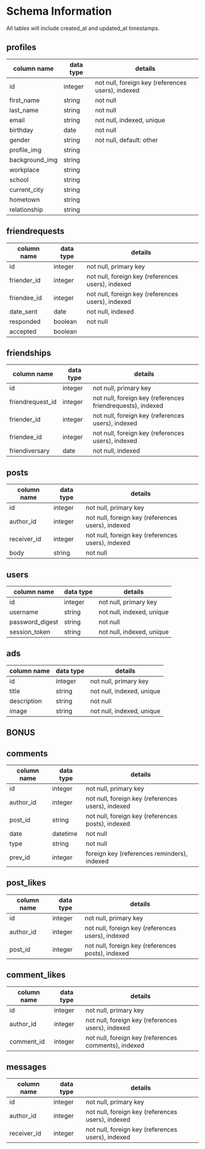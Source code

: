 # Schema Information
All tables will include created_at and updated_at timestamps.

## profiles
column name     | data type | details
----------------|-----------|-----------------------
id              | integer   | not null, foreign key (references users), indexed
first_name      | string    | not null
last_name       | string    | not null
email           | string    | not null, indexed, unique
birthday        | date      | not null
gender          | string    | not null, default: other
profile_img     | string    |
background_img  | string    |
workplace       | string    |
school          | string    |
current_city    | string    |
hometown        | string    |
relationship    | string    |

## friendrequests
column name     | data type | details
----------------|-----------|-----------------------
id              | integer   | not null, primary key
friender_id     | integer   | not null, foreign key (references users), indexed
friendee_id     | integer   | not null, foreign key (references users), indexed
date_sent       | date      | not null, indexed
responded       | boolean   | not null
accepted        | boolean   |

## friendships
column name       | data type | details
------------------|-----------|-----------------------
id                | integer   | not null, primary key
friendrequest_id  |  integer  | not null, foreign key (references friendrequests), indexed
friender_id       | integer   | not null, foreign key (references users), indexed
friendee_id       | integer   | not null, foreign key (references users), indexed
friendiversary    | date      | not null, indexed

## posts
column name | data type | details
------------|-----------|-----------------------
id          | integer   | not null, primary key
author_id   | integer   | not null, foreign key (references users), indexed
receiver_id | integer   | not null, foreign key (references users), indexed
body        | string    | not null

## users
column name     | data type | details
----------------|-----------|-----------------------
id              | integer   | not null, primary key
username        | string    | not null, indexed, unique
password_digest | string    | not null
session_token   | string    | not null, indexed, unique

## ads
column name     | data type | details
----------------|-----------|-----------------------
id              | integer   | not null, primary key
title           | string    | not null, indexed, unique
description     | string    | not null
image           | string    | not null, indexed, unique



## BONUS

## comments
column name | data type | details
------------|-----------|-----------------------
id          | integer   | not null, primary key
author_id   | integer   | not null, foreign key (references users), indexed
post_id     | string    | not null, foreign key (references posts), indexed
date        | datetime  | not null
type        | string    | not null
prev_id     | integer   | foreign key (references reminders), indexed

## post_likes
column name | data type | details
------------|-----------|-----------------------
id          | integer   | not null, primary key
author_id   | integer   | not null, foreign key (references users), indexed
post_id     | integer   | not null, foreign key (references posts), indexed

## comment_likes
column name | data type | details
------------|-----------|-----------------------
id          | integer   | not null, primary key
author_id   | integer   | not null, foreign key (references users), indexed
comment_id  | integer   | not null, foreign key (references comments), indexed

## messages
column name | data type | details
------------|-----------|-----------------------
id          | integer   | not null, primary key
author_id   | integer   | not null, foreign key (references users), indexed
receiver_id | integer   | not null, foreign key (references users), indexed

